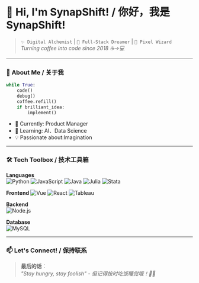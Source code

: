 # 👋 Hi, I'm SynapShift!  /  你好，我是SynapShift! 

> `✨ Digital Alchemist` | `🚀 Full-Stack Dreamer` | `🎨 Pixel Wizard`  
> *Turning coffee into code since 2018 ☕→💻*

---

### 🧩 **About Me** / 关于我
```python
while True:
    code()
    debug()
    coffee.refill()
    if brilliant_idea:
        implement()
```
- 🔭 Currently: Product Manager  
- 🌱 Learning: AI、Data Science  
- 💡 Passionate about:Imagination 

---

### 🛠️ **Tech Toolbox** / 技术工具箱

**Languages**  
![Python](https://img.shields.io/badge/Python-%E8%9B%87%E5%A4%A7%E4%BA%BA-yellow?logo=python) 
![JavaScript](https://img.shields.io/badge/JS-%E7%94%9F%E6%80%81%E5%9C%88%E9%A2%86%E5%AF%BC%E8%80%85-yellow?logo=javascript) 
![Java](https://img.shields.io/badge/Java-%E4%B8%80%E6%AC%A1%E7%BC%96%E5%86%99%E5%A4%84%E5%A4%84%E8%BF%90%E8%A1%8C-red?logo=java)
![Julia](https://img.shields.io/badge/Julia-%E7%A7%91%E5%AD%A6%E8%AE%A1%E7%AE%97%E9%AD%94%E6%B3%95%E5%B8%88-9558B2?logo=julia)
![Stata](https://img.shields.io/badge/Stata-%E5%AD%A6%E6%9C%AF%E7%BB%9F%E8%AE%A1%E5%B8%88-1a1a6d?logo=stata)

**Frontend**
![Vue](https://img.shields.io/badge/Vue-%E8%BF%9B%E5%BA%A6%E6%9D%A1%E6%8E%A7%E5%88%B6%E5%99%A8-green?logo=vuedotjs)
![React](https://img.shields.io/badge/React-%E7%94%9F%E5%91%BD%E4%B9%8B%E6%A0%91-blue?logo=react) 
![Tableau](https://img.shields.io/badge/Tableau-%E6%95%B0%E6%8D%AE%E5%8F%AF%E8%A7%86%E5%8C%96%E5%B8%88-4e79a7?logo=tableau)

**Backend**  
![Node.js](https://img.shields.io/badge/Node.js-%E5%90%8E%E5%8F%B0%E7%8B%82%E9%A9%B4-black?logo=nodedotjs) 

**Database**  
![MySQL](https://img.shields.io/badge/MySQL-%E6%95%B0%E6%8D%AE%E5%AE%AB%E6%BB%A9-blue?logo=mysql) 


---

### 📫 **Let's Connect!** / 保持联系

> **最后的话**：  
> *"Stay hungry, stay foolish" - 但记得按时吃饭睡觉哦！🍜😴*  

